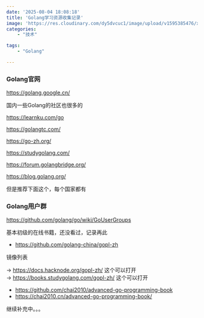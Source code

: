 ```yaml
---
date: '2025-08-04 18:08:18'
title: 'Golang学习资源收集记录'
image: 'https://res.cloudinary.com/dy5dvcuc1/image/upload/v1595385476/xiaorongmao/golang.jpg'
categories:
    - "技术"

tags:
    - "Golang"

---
```


### **Golang官网**

https://golang.google.cn/

国内一些Golang的社区也很多的

https://learnku.com/go

https://golangtc.com/

https://go-zh.org/

https://studygolang.com/

https://forum.golangbridge.org/

https://blog.golang.org/

但是推荐下面这个，每个国家都有

### **Golang用户群**

https://github.com/golang/go/wiki/GoUserGroups

基本初级的在线书籍，还没看过，记录再此

* https://github.com/golang-china/gopl-zh

镜像列表

-> https://docs.hacknode.org/gopl-zh/ 这个可以打开  
-> https://books.studygolang.com/gopl-zh/ 这个可以打开

* https://github.com/chai2010/advanced-go-programming-book
* https://chai2010.cn/advanced-go-programming-book/

继续补充中。。。
